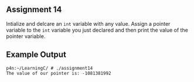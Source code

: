 ## Assignment 14
Intialize and delcare an `int` variable with any value. Assign a pointer variable to the `int` variable you just declared and then print the value of the pointer variable.

## Example Output
```terminal_session
p4n:~/LearningC/ # ./assignment14                                       
The value of our pointer is: -1081381992
```
